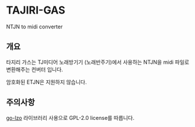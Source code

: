 # TAJIRI-GAS
NTJN to midi converter
## 개요
타지리 가스는 TJ미디어 노래방기기 (노래반주기)에서 사용하는 NTJN을 midi 파일로 변환해주는 컨버터 입니다.

암호화된 ETJN은 지원하지 않습니다.

## 주의사항 
[go-lzo](https://github.com/rasky/go-lzo) 라이브러리 사용으로 GPL-2.0 license를 따릅니다.
